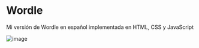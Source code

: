 # Wordle
Mi versión de Wordle en español implementada en HTML, CSS y JavaScript

![image](https://user-images.githubusercontent.com/72798314/227626518-2b2541b2-736e-4946-9b84-c9b79915ad61.png)
